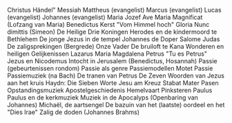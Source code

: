 Christus 
Händel" Messiah
Mattheus (evangelist)
Marcus (evangelist)
Lucas (evangelist)
Johannes (evangelist)
Maria
Jozef
Ave Maria
Magnificat (Lofzang van Maria)
Benedictus
Kerst
"Vom Himmel hoch"
Gloria
Nunc dimittis (Simeon)
De Heilige Drie Koningen
Herodes en de kindermoord te Bethlehem
De jonge Jezus in de tempel
Johannes de Doper
Salome
Judas
De zaligsprekingen (Bergrede)
Onze Vader
De bruiloft te Kana
Wonderen en heiligen
Gelijkenissen
Lazarus
Maria Magdalena
Petrus
"Tu es Petrus"
Jezus en Nicodemus
Intocht in Jerusalem (Benedictus, Hosannah)
Passie (gebeurtenissen rondom)
Passie als genre
Passiemodellen
Motet Passie
Passiemuziek (na Bach)
De tranen van Petrus
De Zeven Woorden van Jezus aan het kruis
Haydn: Die Sieben Worte Jesu am Kreuz
Stabat Mater
Pasen
Opstandingsmuziek
Apostelgeschiedenis
Hemelvaart
Pinksteren
Paulus
Paulus en de kerkmuziek
Muziek in de Apocalyps (Openbaring van Johannes)
Michaël, de aartsengel
De bazuin van het (laatste) oordeel en het "Dies Irae"
Zalig de doden (Johannes Brahms)